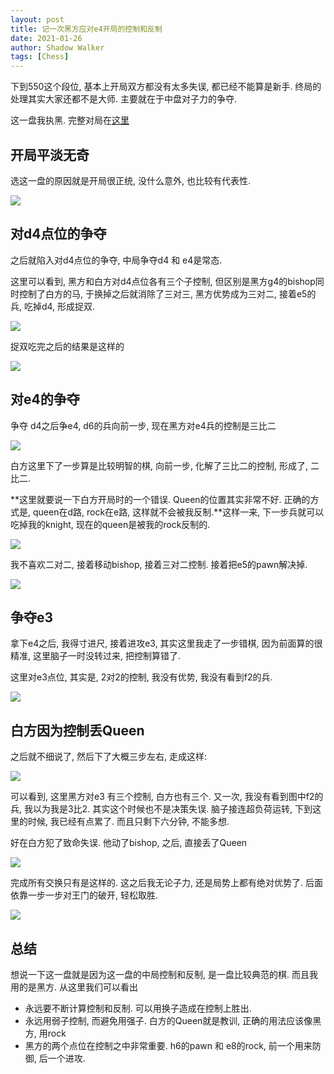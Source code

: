 ```yaml
---
layout: post
title: 记一次黑方应对e4开局的控制和反制
date: 2021-01-26
author: Shadow Walker
tags: [Chess]
---
```


下到550这个段位, 基本上开局双方都没有太多失误, 都已经不能算是新手. 终局的处理其实大家还都不是大师. 主要就在于中盘对子力的争夺. 

这一盘我执黑. 完整对局在[这里](https://www.chess.com/analysis/game/live/6356264731?tab=analysis)


## 开局平淡无奇

选这一盘的原因就是开局很正统, 没什么意外, 也比较有代表性. 

![](https://lh3.googleusercontent.com/pw/ACtC-3fQhPudWrg0WpStn2vLHYQdybPLWP2JwJM9W7JYjwifdtH0ze_l5YwX5Lz5I_8Ud6Yo_BThr3xJwpdPJCvSMXRN2jouJ91q_irJoQ7a4RqJF3Yib6p0L0amDBquv4dO_5rCer7zQULVYGjYSCAMjteT=w797-h911-no?authuser=0)

## 对d4点位的争夺

之后就陷入对d4点位的争夺, 中局争夺d4 和 e4是常态. 

这里可以看到, 黑方和白方对d4点位各有三个子控制, 但区别是黑方g4的bishop同时控制了白方的马, 于换掉之后就消除了三对三, 黑方优势成为三对二, 接着e5的兵, 吃掉d4, 形成捉双. 

![](https://lh3.googleusercontent.com/pw/ACtC-3cwg986N3B8dwxExOesCB1RhmqyzF-HoWCbWpJb2ilMO8N9D6jPP-UEKG4-XeWFwidrOW8fI1aN8ktKlkT340E9wJgsS4CC0CJ_1k5fZ9W1B_Q4SNtDtJwswedCK7YLNiXmo10xhCHoZwwPoX3nbEJy=w841-h899-no?authuser=0)

捉双吃完之后的结果是这样的

![](https://lh3.googleusercontent.com/pw/ACtC-3cnSNEHCbHEkupXCL7rxHbrEhIIQQlHO-Iv9Y5D_RZsXS4-O98zoXM2yr2E5ACpYDOyV0uONphtxhNSWDT2UbFlRgEqJBUeNvl9XnCE60Razfb0INqlxeewrCyQaRmt6ueUlWT3cpT69F5UGk8R3T4v=w839-h906-no?authuser=0)

## 对e4的争夺

争夺 d4之后争e4, d6的兵向前一步, 现在黑方对e4兵的控制是三比二

![](https://lh3.googleusercontent.com/pw/ACtC-3caty1rv8xBST_3wndbSXMkXCQb2-ow9pKr5DeU2Kenk1P4xM-2Ax05JVoCvLEjLyWQPHvhkZYUhs_Rvf5BKXiV8LYwkXxQDj7VoezJAHyhMpcYD_yfXVL75JaG0feasZYoZ0lMmEEQ7cLRZKfSBvMF=w801-h911-no?authuser=0)

白方这里下了一步算是比较明智的棋, 向前一步, 化解了三比二的控制, 形成了, 二比二.  

**这里就要说一下白方开局时的一个错误. Queen的位置其实非常不好. 正确的方式是, queen在d路, rock在e路, 这样就不会被我反制.**这样一来, 下一步兵就可以吃掉我的knight, 现在的queen是被我的rock反制的. 

![](https://lh3.googleusercontent.com/pw/ACtC-3c4yc0WKTsFWtDOfhJgofyrznpioml1Htrqv8tocSAKISKWqhmhnp94PYmKFvELSM2vOt-uB2Tpij3WKTKhsFJia_Ez5homtpgo3ngHbDPanQGRRZaOgW3Go4acJuh_fW9YsKDuvFy79TXeBavRSy6b=w789-h911-no?authuser=0)


我不喜欢二对二, 接着移动bishop, 接着三对二控制.  接着把e5的pawn解决掉. 

![](https://lh3.googleusercontent.com/pw/ACtC-3dICSdBy4bfNt8Q9IaV6JUdCB6_QQSw-SzgevUrHPG9fDAHrvvjB31ftLX6488UpHXkqfCRunmpJwTKJ6aDn0Xf2NYuoaqoVTjMkOo-_me2fnJ-0k6FpjN593yLo4DmytpH6Gixmyr02tMs9d12kT1H=w822-h911-no?authuser=0)

## 争夺e3

拿下e4之后, 我得寸进尺, 接着进攻e3, 其实这里我走了一步错棋, 因为前面算的很精准, 这里脑子一时没转过来, 把控制算错了. 

这里对e3点位, 其实是, 2对2的控制, 我没有优势, 我没有看到f2的兵. 

![](https://lh3.googleusercontent.com/pw/ACtC-3cgdbpoy3AIQNXeBpV3-ejqqGnTEyfyxAdORhZh3hVTWrU8Zs4AYX_pK_pWjN_19MWqek19OEVQxWWjm_Cog-Ln_i9mzycN53QFRu59q1cd7nxQtpnTG7HyquI1_bX1Z1TYwDYgg0gcn7TQK0PMNhPK=w819-h911-no?authuser=0)


## 白方因为控制丢Queen

之后就不细说了, 然后下了大概三步左右, 走成这样: 

![](https://lh3.googleusercontent.com/pw/ACtC-3cCaF_-YZOKZ1gpAfrl8pmgySrCwxnoO9hwWgAC9bN6YjuIh6KFHJrvcbZ50pH_-WkN0X2r2MOPal52QFXzGn1WTnWnJKji3Y9rjaDHbSdR6ABd8keUyBndhw1CpenYX1Zy2OZGd28DtmCu4EmASb5-=w803-h911-no?authuser=0)

可以看到, 这里黑方对e3 有三个控制, 白方也有三个. 又一次, 我没有看到图中f2的兵, 我以为我是3比2. 其实这个时候也不是决策失误. 脑子接连超负荷运转, 下到这里的时候, 我已经有点累了. 而且只剩下六分钟, 不能多想. 

好在白方犯了致命失误. 他动了bishop, 之后, 直接丢了Queen

![](https://lh3.googleusercontent.com/pw/ACtC-3ep-eU5I918uT8ekviFv7mDVodgWwi9fX8rpJ3SBkvc4iE9ef8ItPgTc_r1afZeDD2ujqc56yWeSkqpPrSIp_UXOPrSsmIRcsDpMm9cvnynYx75ofCqeCoshs5yLVV8PTw7bFU3b1hwdWxOWh7kz08O=w798-h911-no?authuser=0)

完成所有交换只有是这样的. 这之后我无论子力, 还是局势上都有绝对优势了. 后面依靠一步一步对王门的破开, 轻松取胜. 

![](https://lh3.googleusercontent.com/pw/ACtC-3cOcvztUNIrXnZ-zbNLWPNix35QJjAmSV7ZysuZyqP3SIf0v3x2Z7T7gD4hJ6PzZxVROqlimTdo-o0adxDIbQArVXioBbDYR4V7aLfnXcGE6cH6W_2WV-ACQ-DayFLqMLFdpB3N-UQuOzsvwyRN5xVI=w809-h911-no?authuser=0)


## 总结

想说一下这一盘就是因为这一盘的中局控制和反制, 是一盘比较典范的棋. 而且我用的是黑方. 从这里我们可以看出

- 永远要不断计算控制和反制. 可以用换子造成在控制上胜出. 
- 永远用弱子控制, 而避免用强子. 白方的Queen就是教训, 正确的用法应该像黑方, 用rock
- 黑方的两个点位在控制之中非常重要. h6的pawn 和 e8的rock, 前一个用来防御, 后一个进攻. 

